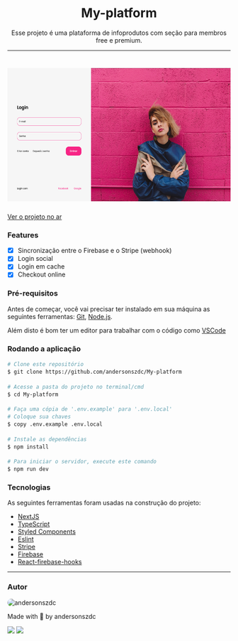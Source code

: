 <h1 align="center">My-platform</h1>
<!-- <h3 align="center">🚧 Projeto em construção... 🚧</h3> -->

<p align="center">Esse projeto é uma plataforma de infoprodutos com seção para membros free e premium.</p>

---

<h1 align="center">
  <img alt="MyPlatform" title="MyPlatform" src="./github/cover-app.png" height="300" />
</h1>

<a href="https://my-platform-henna.vercel.app/">Ver o projeto no ar</a>

### Features
- [x] Sincronização entre o Firebase e o Stripe (webhook)
- [x] Login social
- [x] Login em cache
- [x] Checkout online

### Pré-requisitos

Antes de começar, você vai precisar ter instalado em sua máquina as seguintes ferramentas:
[Git](https://git-scm.com), [Node.js](https://nodejs.org/en/).

Além disto é bom ter um editor para trabalhar com o código como [VSCode](https://code.visualstudio.com/)

### Rodando a aplicação

```bash
# Clone este repositório
$ git clone https://github.com/andersonszdc/My-platform

# Acesse a pasta do projeto no terminal/cmd
$ cd My-platform

# Faça uma cópia de '.env.example' para '.env.local'
# Coloque sua chaves
$ copy .env.example .env.local

# Instale as dependências
$ npm install

# Para iniciar o servidor, execute este comando
$ npm run dev
```


### Tecnologias

As seguintes ferramentas foram usadas na construção do projeto:

- [NextJS](https://www.typescriptlang.org/)
- [TypeScript](https://www.typescriptlang.org/)
- [Styled Components](https://styled-components.com/)
- [Eslint](https://eslint.org/)
- [Stripe](https://stripe.com/br)
- [Firebase](https://firebase.google.com/docs)
- [React-firebase-hooks](https://github.com/csfrequency/react-firebase-hooks)


---

### Autor

<img style="border-radius: 20px" alt="andersonszdc" title="andersonszdc" src="https://avatars.githubusercontent.com/u/86430252?v=4" height="75" width="75" />

Made with 💜 by andersonszdc

<a href="https://www.linkedin.com/in/andersonszdc/" target="_blank"><img src="https://img.shields.io/badge/-LinkedIn-%230077B5?style=for-the-badge&logo=linkedin&logoColor=white" target="_blank"></a>
<a href="https://www.instagram.com/andersonszdc" target="_blank"><img src="https://img.shields.io/badge/-Instagram-%23E4405F?style=for-the-badge&logo=instagram&logoColor=white" target="_blank"></a>
